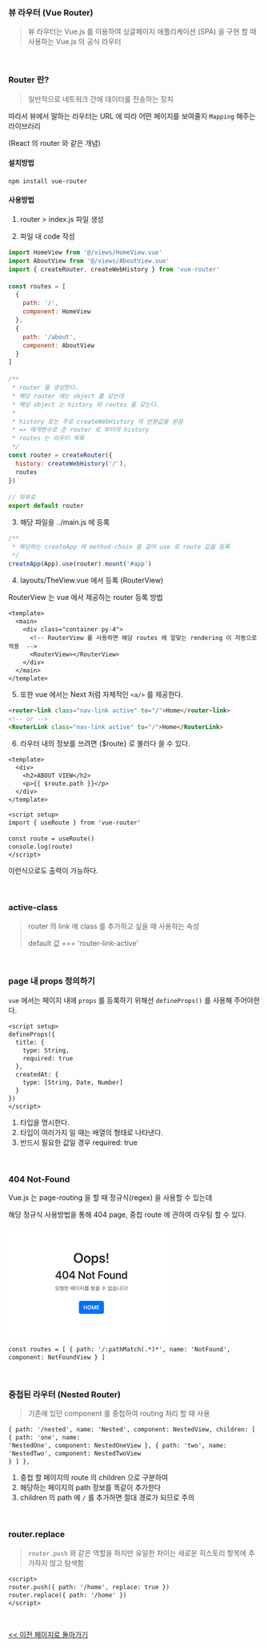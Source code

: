 ### 뷰 라우터 (Vue Router)

> 뷰 라우터는 Vue.js 를 이용하여 싱글페이지 애플리케이션 (SPA) 을 구현 할 때 사용하는 Vue.js 의 공식 라우터

<br/>

### Router 란?

> 일반적으로 네트워크 간에 데이터를 전송하는 장치

따라서 뷰에서 말하는 라우터는 URL 에 따라 어떤 페이지를 보여줄지 `Mapping` 해주는 라이브러리

(React 의 router 와 같은 개념)

#### 설치방법

```
npm install vue-router
```

#### 사용방법

1. router > index.js 파일 생성

2. 파일 내 code 작성

```javascript
import HomeView from '@/views/HomeView.vue'
import AboutView from '@/views/AboutView.vue'
import { createRouter, createWebHistory } from 'vue-router'

const routes = [
  {
    path: '/',
    component: HomeView
  },
  {
    path: '/about',
    component: AboutView
  }
]

/**
 * router 를 생성한다.
 * 해당 router 에는 object 를 갖는데
 * 해당 object 는 history 와 routes 를 갖는다.
 *
 * history 로는 주로 createWebHistory 의 반환값을 받음
 * => 매개변수로 준 router 로 부터의 history
 * routes 는 라우터 목록
 */
const router = createRouter({
  history: createWebHistory('/'),
  routes
})

// 외부로
export default router
```

3. 해당 파일을 ../main.js 에 등록

```javascript
/**
 * 해당하는 createApp 에 method-chain 을 걸어 use 로 route 값을 등록
 */
createApp(App).use(router).mount('#app')
```

4. layouts/TheView.vue 에서 등록 (RouterView)

RouterView 는 vue 에서 제공하는 router 등록 방법

```vue
<template>
  <main>
    <div class="container py-4">
      <!-- RouterView 를 사용하면 해당 routes 에 알맞는 rendering 이 자동으로 적용  -->
      <RouterView></RouterView>
    </div>
  </main>
</template>
```

5. 또한 vue 에서는 Next 처럼 자체적인 `<a/>` 를 제공한다.

```html
<router-link class="nav-link active" to="/">Home</router-link>
<!-- or -->
<RouterLink class="nav-link active" to="/">Home</RouterLink>
```

6. 라우터 내의 정보를 쓰려면 {$route} 로 불러다 쓸 수 있다.

```vue
<template>
  <div>
    <h2>ABOUT VIEW</h2>
    <p>{{ $route.path }}</p>
  </div>
</template>
```

```vue
<script setup>
import { useRoute } from 'vue-router'

const route = useRoute()
console.log(route)
</script>
```

이런식으로도 출력이 가능하다.

<br/>

### active-class

> router 의 link 에 class 를 추가하고 싶을 때 사용하는 속성
>
> default 값 === 'router-link-active'

<br/>

### page 내 props 정의하기

`vue` 에서는 페이지 내에 `props` 를 등록하기 위해선 `defineProps()` 를 사용해 주어야한다.

```vue
<script setup>
defineProps({
  title: {
    type: String,
    required: true
  },
  createdAt: {
    type: [String, Date, Number]
  }
})
</script>
```

1. 타입을 명시한다.
2. 타입이 여러가지 일 때는 배열의 형태로 나타낸다.
3. 반드시 필요한 값일 경우 required: true

<br/>

### 404 Not-Found

Vue.js 는 page-routing 을 할 때 정규식(regex) 을 사용할 수 있는데

해당 정규식 사용방법을 통해 404 page, 중첩 route 에 관하여 라우팅 할 수 있다.

![404-notfound-image](./images/image-01.png)

```vue
const routes = [ { path: '/:pathMatch(.*)*', name: 'NotFound', component: NotFoundView } ]
```

<br/>

### 중첩된 라우터 (Nested Router)

> 기존에 있던 component 를 중첩하여 routing 처리 할 때 사용

```vue
{ path: '/nested', name: 'Nested', component: NestedView, children: [ { path: 'one', name:
'NestedOne', component: NestedOneView }, { path: 'two', name: 'NestedTwo', component: NestedTwoView
} ] },
```

1. 중첩 할 페이지의 route 의 children 으로 구분하여
2. 해당하는 페이지의 path 정보를 똑같이 추가한다
3. children 의 path 에 `/` 를 추가하면 절대 경로가 되므로 주의

<br/>

### router.replace

> `router.push` 와 같은 역할을 하지만 유일한 차이는 새로운 히스토리 항목에 추가하지 않고 탐색함

```vue
<script>
router.push({ path: '/home', replace: true })
router.replace({ path: '/home' })
</script>
```

<br/>

[<< 이전 페이지로 돌아가기](../../README.md)
